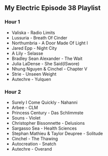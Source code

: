 ## My Electric Episode 38 Playlist

### Hour 1
* Valiska - Radio Limits
* Lussuria - Breath Of Cinder
* Northumbria - A Door Made Of Light I
* Jared Epp - Night City
* A Lily - Selasse
* Bradley Sean Alexander - The Wait
* Julia LaDense - She Said(ISwore)
* Nhung Nguyen & Cinchel - Chapter V
* Strie - Unseen Weight
* Autechre - Yulquen

### Hour 2
* Surely I Come Quickly - Nahanni
* Arbee - CLM
* Princess Century - Das Schlimmste
* Souns - Violet
* Christopher Bissonnette - Delusions
* Sargasso Sea - Health Sciences
* Stephan Mathieu & Taylor Deupree - Solitude
* Cinchel - The Thawing
* Autocreation - Snatch
* Autechre - Overand